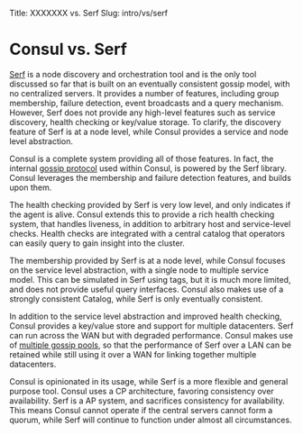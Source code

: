 Title: XXXXXXX vs. Serf
Slug: intro/vs/serf


# Consul vs. Serf

[Serf](http://www.serfdom.io) is a node discovery and orchestration tool and is the only
tool discussed so far that is built on an eventually consistent gossip model,
with no centralized servers. It provides a number of features, including group
membership, failure detection, event broadcasts and a query mechanism. However,
Serf does not provide any high-level features such as service discovery, health
checking or key/value storage. To clarify, the discovery feature of Serf is at a node
level, while Consul provides a service and node level abstraction.

Consul is a complete system providing all of those features. In fact, the internal
[gossip protocol](/docs/internals/gossip.html) used within Consul, is powered by
the Serf library. Consul leverages the membership and failure detection features,
and builds upon them.

The health checking provided by Serf is very low level, and only indicates if the
agent is alive. Consul extends this to provide a rich health checking system,
that handles liveness, in addition to arbitrary host and service-level checks.
Health checks are integrated with a central catalog that operators can easily
query to gain insight into the cluster.

The membership provided by Serf is at a node level, while Consul focuses
on the service level abstraction, with a single node to multiple service model.
This can be simulated in Serf using tags, but it is much more limited, and does
not provide useful query interfaces. Consul also makes use of a strongly consistent
Catalog, while Serf is only eventually consistent.

In addition to the service level abstraction and improved health checking,
Consul provides a key/value store and support for multiple datacenters.
Serf can run across the WAN but with degraded performance. Consul makes use
of [multiple gossip pools](/docs/internals/architecture.html), so that
the performance of Serf over a LAN can be retained while still using it over
a WAN for linking together multiple datacenters.

Consul is opinionated in its usage, while Serf is a more flexible and
general purpose tool. Consul uses a CP architecture, favoring consistency over
availability. Serf is a AP system, and sacrifices consistency for availability.
This means Consul cannot operate if the central servers cannot form a quorum,
while Serf will continue to function under almost all circumstances.

